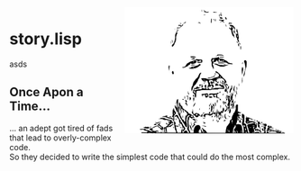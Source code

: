<img src=dots4.png align=right width=300>

# story.lisp

asds
## Once Apon a Time...
... an adept got tired of fads that lead to overly-complex code.  
So they decided to write the simplest code that could do the most complex.
